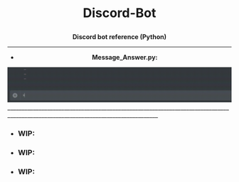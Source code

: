 # <p align="center"><b>Discord-Bot</b></p> 
<p align="center"><b>Discord bot reference (Python)</b></p>
<hr>

-  <p align="center"><b>Message_Answer.py:</b></p>
![GIF](https://raw.githubusercontent.com/Junkwolves/Discord-Bot/master/Gif/Mes_Ans.gif)___________________________________________________________________________________________________________________________________

- ### WIP:

- ### WIP:

- ### WIP:
